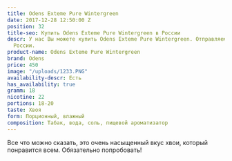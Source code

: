 ```yaml
---
title: Odens Exteme Pure Wintergreen
date: 2017-12-28 12:50:00 Z
position: 32
title-seo: Купить Odens Exteme Pure Wintergreen в России
descr: У нас Вы можете купить Odens Exteme Pure Wintergreen. Отправляем по всей территории
  России.
product-name: Odens Exteme Pure Wintergreen
brand: Odens
price: 450
image: "/uploads/1233.PNG"
availability-descr: Есть
has_availability: true
gramm: 18
nicotine: 22
portions: 18-20
taste: Хвоя
form: Порционный, влажный
composition: Табак, вода, соль, пищевой ароматизатор
---
```


Все что можно сказать, это очень насыщенный вкус хвои, который понравится всем. Обязательно попробовать! 